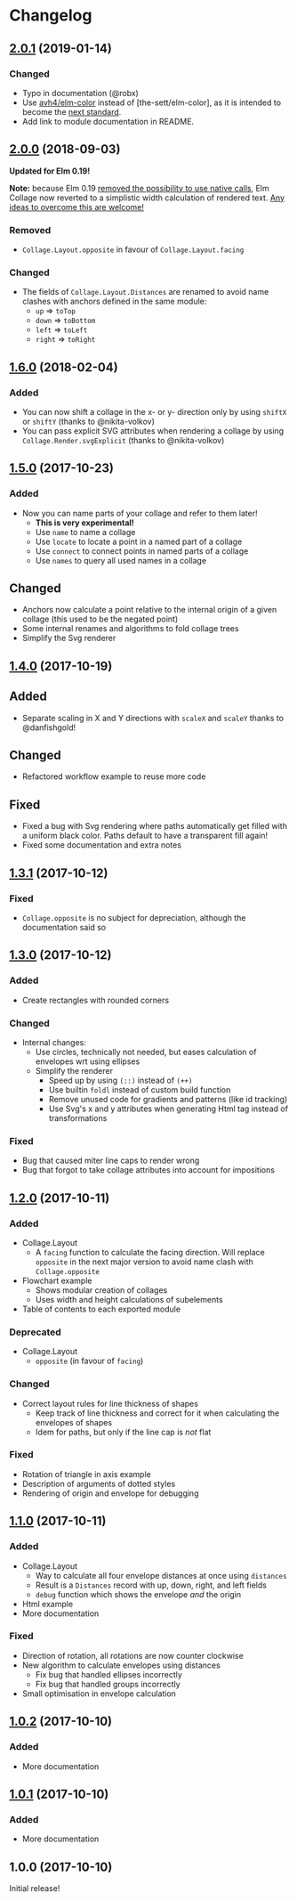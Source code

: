 # Changelog


## [2.0.1](https://github.com/timjs/elm-collage/compare/2.0.0...2.0.1) (2019-01-14)

### Changed

  - Typo in documentation (@robx)
  - Use [avh4/elm-color](https://github.com/avh4/elm-color) instead of [the-sett/elm-color], as it is intended to become the [next standard](https://github.com/avh4/elm-color/issues/16).
  - Add link to module documentation in README.


## [2.0.0](https://github.com/timjs/elm-collage/compare/1.6.0...2.0.0) (2018-09-03)

  **Updated for Elm 0.19!**

  **Note:** because Elm 0.19 [removed the possibility to use native calls](https://discourse.elm-lang.org/t/native-code-in-0-19/826),
  Elm Collage now reverted to a simplistic width calculation of rendered text.
  [Any ideas to overcome this are welcome!](https://github.com/timjs/elm-collage/issues/36)

### Removed

  - `Collage.Layout.opposite` in favour of `Collage.Layout.facing`

### Changed

  - The fields of `Collage.Layout.Distances` are renamed to avoid name clashes with anchors defined in the same module:
    - `up` => `toTop`
    - `down` => `toBottom`
    - `left` => `toLeft`
    - `right` => `toRight`


## [1.6.0](https://github.com/timjs/elm-collage/compare/1.5.0...1.6.0) (2018-02-04)

### Added

  - You can now shift a collage in the x- or y- direction only by using `shiftX` or `shiftY`
    (thanks to @nikita-volkov)
  - You can pass explicit SVG attributes when rendering a collage by using `Collage.Render.svgExplicit`
    (thanks to @nikita-volkov)


## [1.5.0](https://github.com/timjs/elm-collage/compare/1.4.0...1.5.0) (2017-10-23)

### Added

  - Now you can name parts of your collage and refer to them later!
    - **This is very experimental!**
    - Use `name` to name a collage
    - Use `locate` to locate a point in a named part of a collage
    - Use `connect` to connect points in named parts of a collage
    - Use `names` to query all used names in a collage

## Changed

  - Anchors now calculate a point relative to the internal origin of a given collage (this used to be the negated point)
  - Some internal renames and algorithms to fold collage trees
  - Simplify the Svg renderer


## [1.4.0](https://github.com/timjs/elm-collage/compare/1.3.1...1.4.0) (2017-10-19)

## Added

  - Separate scaling in X and Y directions with `scaleX` and `scaleY` thanks to @danfishgold!

## Changed

  - Refactored workflow example to reuse more code

## Fixed

  - Fixed a bug with Svg rendering where paths automatically get filled with a uniform black color.
    Paths default to have a transparent fill again!
  - Fixed some documentation and extra notes


## [1.3.1](https://github.com/timjs/elm-collage/compare/1.3.0...1.3.1) (2017-10-12)

### Fixed

  - `Collage.opposite` is no subject for depreciation, although the documentation said so


## [1.3.0](https://github.com/timjs/elm-collage/compare/1.2.0...1.3.0) (2017-10-12)

### Added

  - Create rectangles with rounded corners

### Changed

  - Internal changes:
    - Use circles, technically not needed, but eases calculation of envelopes wrt using ellipses
    - Simplify the renderer
      - Speed up by using `(::)` instead of `(++)`
      - Use builtin `foldl` instead of custom build function
      - Remove unused code for gradients and patterns (like id tracking)
      - Use Svg's x and y attributes when generating Html tag instead of transformations

### Fixed

  - Bug that caused miter line caps to render wrong
  - Bug that forgot to take collage attributes into account for impositions


## [1.2.0](https://github.com/timjs/elm-collage/compare/1.1.0...1.2.0) (2017-10-11)

### Added

  - Collage.Layout
    - A `facing` function to calculate the facing direction.
      Will replace `opposite` in the next major version to avoid name clash with `Collage.opposite`
  - Flowchart example
    - Shows modular creation of collages
    - Uses width and height calculations of subelements
  - Table of contents to each exported module

### Deprecated

  - Collage.Layout
    - `opposite` (in favour of `facing`)

### Changed

  - Correct layout rules for line thickness of shapes
    - Keep track of line thickness and correct for it when calculating the envelopes of shapes
    - Idem for paths, but only if the line cap is _not_ flat

### Fixed

  - Rotation of triangle in axis example
  - Description of arguments of dotted styles
  - Rendering of origin and envelope for debugging


## [1.1.0](https://github.com/timjs/elm-collage/compare/1.0.2...1.1.0) (2017-10-11)

### Added

  - Collage.Layout
    - Way to calculate all four envelope distances at once using `distances`
    - Result is a `Distances` record with up, down, right, and left fields
    - `debug` function which shows the envelope _and_ the origin
  - Html example
  - More documentation

### Fixed

  - Direction of rotation, all rotations are now counter clockwise
  - New algorithm to calculate envelopes using distances
    - Fix bug that handled ellipses incorrectly
    - Fix bug that handled groups incorrectly
  - Small optimisation in envelope calculation


## [1.0.2](https://github.com/timjs/elm-collage/compare/1.0.1...1.0.2) (2017-10-10)

### Added

  - More documentation


## [1.0.1](https://github.com/timjs/elm-collage/compare/1.0.0...1.0.1) (2017-10-10)

### Added

  - More documentation


## 1.0.0 (2017-10-10)

Initial release!
